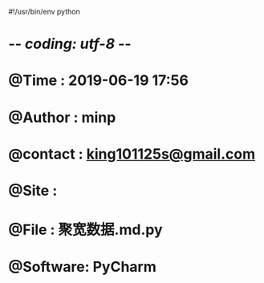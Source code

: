 #!/usr/bin/env python
# -*- coding: utf-8 -*-
# @Time    : 2019-06-19 17:56
# @Author  : minp
# @contact : king101125s@gmail.com
# @Site    : 
# @File    : 聚宽数据.md.py
# @Software: PyCharm